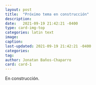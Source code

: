 ```yaml
---
layout: post
title:  "Próximo tema en construcción"
description: 
date:   2021-09-19 21:42:21 -0400
type: card-img-top
categories: latin text
image: 
caption:
last-updated: 2021-09-19 21:42:21 -0400
categories: 
tag: 
author: Jonatan Baños-Chaparro
card: card-1
---
```


En construcción.